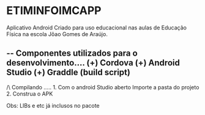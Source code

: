 # ETIMINFOIMCAPP
Aplicativo Android Criado para uso educacional nas aulas de Educação Física na escola Jõao Gomes de Araújo.

-- Componentes utilizados para o desenvolvimento....
          (+) Cordova
          (+) Android Studio
          (+) Graddle (build script)
----------------------------------------------------

/\ Compilando .....
      1. Com o android Studio aberto Importe a pasta do projeto
      2. Construa o APK
      
Obs: LIBs e etc já inclusos no pacote
